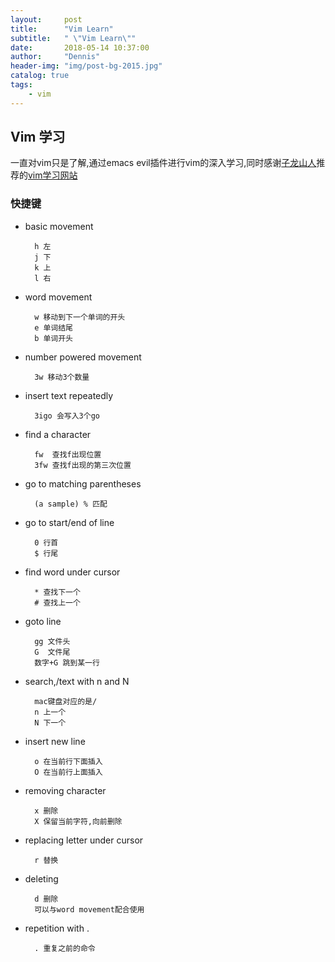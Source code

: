 ```yaml
---
layout:     post
title:      "Vim Learn"
subtitle:   " \"Vim Learn\""
date:       2018-05-14 10:37:00
author:     "Dennis"
header-img: "img/post-bg-2015.jpg"
catalog: true
tags:
    - vim
---
```


## Vim 学习

一直对vim只是了解,通过emacs evil插件进行vim的深入学习,同时感谢[子龙山人][1]推荐的[vim学习网站][2]  


### 快捷键     

- basic movement  

        h 左
        j 下
        k 上
        l 右

- word movement  
    
        w 移动到下一个单词的开头
        e 单词结尾
        b 单词开头
        
- number powered movement  
        
        3w 移动3个数量

- insert text repeatedly

        3igo 会写入3个go
    
- find a character  
    
        fw  查找f出现位置
        3fw 查找f出现的第三次位置
    
- go to matching parentheses
    
        (a sample) % 匹配
        
- go to start/end of line 

        0 行首
        $ 行尾
        
- find word under cursor

        * 查找下一个
        # 查找上一个
        
- goto line

        gg 文件头
        G  文件尾
        数字+G 跳到某一行
        
- search,/text with n and N

        mac键盘对应的是/
        n 上一个
        N 下一个   

- insert new line
       
        o 在当前行下面插入
        O 在当前行上面插入
       
- removing character
       
        x 删除
        X 保留当前字符,向前删除
       
- replacing letter under cursor

        r 替换

- deleting

        d 删除
        可以与word movement配合使用
       
- repetition with .

        . 重复之前的命令      

[1]:https://github.com/zilongshanren 
[2]:http://www.openvim.com/ 